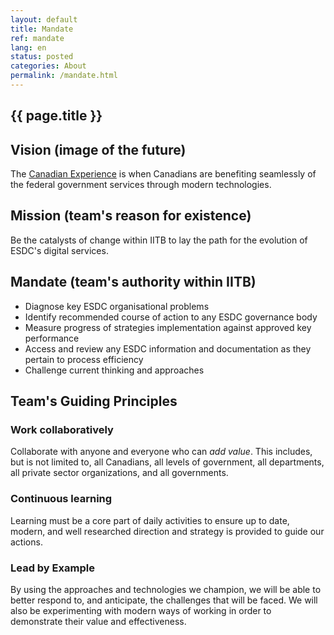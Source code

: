 ```yaml
---
layout: default
title: Mandate
ref: mandate
lang: en
status: posted
categories: About
permalink: /mandate.html
---
```


## {{ page.title }}

## Vision (image of the future)

The [Canadian Experience](https://github.com/sara-sabr/ITStrategy/blob/master/wip-tec/en/human-development-life-cycle.md) is when Canadians are benefiting seamlessly of the federal government services through modern technologies.

## Mission (team's reason for existence)

Be the catalysts of change within IITB to lay the path for the evolution of ESDC's digital services.

## Mandate (team's authority within IITB)

- Diagnose key ESDC organisational problems
- Identify recommended course of action to any ESDC governance body
- Measure progress of strategies implementation against approved key performance
- Access and review any ESDC information and documentation as they pertain to process efficiency
- Challenge current thinking and approaches

## Team's Guiding Principles

### Work collaboratively

Collaborate with anyone and everyone who can _add value_.
This includes, but is not limited to, all Canadians, all levels of government, all departments, all private sector organizations, and all governments.

### Continuous learning

Learning must be a core part of daily activities to ensure up to date, modern, and well researched direction and strategy is provided to guide our actions.

### Lead by Example

By using the approaches and technologies we champion, we will be able to better respond to, and anticipate, the challenges that will be faced.
We will also be experimenting with modern ways of working in order to demonstrate their value and effectiveness.
